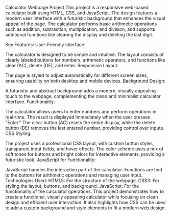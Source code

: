 Calculator Webpage Project
This project is a responsive web-based calculator built using HTML, CSS, and JavaScript. The design features a modern user interface with a futuristic background that enhances the visual appeal of the page. The calculator performs basic arithmetic operations such as addition, subtraction, multiplication, and division, and supports additional functions like clearing the display and deleting the last digit.

Key Features:
User-Friendly Interface:

The calculator is designed to be simple and intuitive. The layout consists of clearly labeled buttons for numbers, arithmetic operators, and functions like clear (AC), delete (DE), and enter.
Responsive Layout:

The page is styled to adjust automatically for different screen sizes, ensuring usability on both desktop and mobile devices.
Background Design:

A futuristic and abstract background adds a modern, visually appealing touch to the webpage, complementing the clean and minimalist calculator interface.
Functionality:

The calculator allows users to enter numbers and perform operations in real-time. The result is displayed immediately when the user presses "Enter."
The clear button (AC) resets the entire display, while the delete button (DE) removes the last entered number, providing control over inputs.
CSS Styling:

The project uses a professional CSS layout, with custom button styles, transparent input fields, and hover effects. The color scheme uses a mix of soft tones for buttons and bright colors for interactive elements, providing a futuristic look.
JavaScript for Functionality:

JavaScript handles the interactive part of the calculator. Functions are tied to the buttons for arithmetic operations and managing user input.
Technologies Used:
HTML5: For the structure of the webpage.
CSS3: For styling the layout, buttons, and background.
JavaScript: For the functionality of the calculator operations.
This project demonstrates how to create a functional, visually appealing calculator while focusing on clean design and efficient user interaction. It also highlights how CSS can be used to add a custom background and style elements to fit a modern web design.
